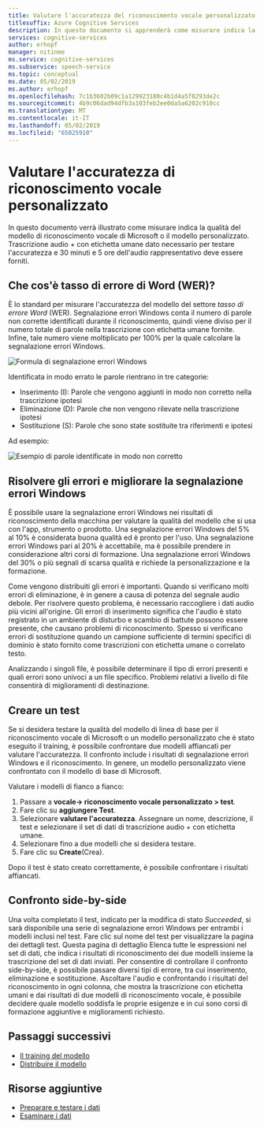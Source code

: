 ```yaml
---
title: Valutare l'accuratezza del riconoscimento vocale personalizzato - servizi di riconoscimento vocale
titlesuffix: Azure Cognitive Services
description: In questo documento si apprenderà come misurare indica la qualità del modello di riconoscimento vocale di Microsoft o il modello personalizzato. Trascrizione audio + con etichetta umane dato necessario per testare l'accuratezza e 30 minuti e 5 ore dell'audio rappresentativo deve essere forniti.
services: cognitive-services
author: erhopf
manager: nitinme
ms.service: cognitive-services
ms.subservice: speech-service
ms.topic: conceptual
ms.date: 05/02/2019
ms.author: erhopf
ms.openlocfilehash: 7c1b3602b09c1a129923180c4b1d4a5f8293de2c
ms.sourcegitcommit: 4b9c06dad94dfb3a103feb2ee0da5a6202c910cc
ms.translationtype: MT
ms.contentlocale: it-IT
ms.lasthandoff: 05/02/2019
ms.locfileid: "65025910"
---
```

# <a name="evaluate-custom-speech-accuracy"></a>Valutare l'accuratezza di riconoscimento vocale personalizzato

In questo documento verrà illustrato come misurare indica la qualità del modello di riconoscimento vocale di Microsoft o il modello personalizzato. Trascrizione audio + con etichetta umane dato necessario per testare l'accuratezza e 30 minuti e 5 ore dell'audio rappresentativo deve essere forniti.

## <a name="what-is-word-error-rate-wer"></a>Che cos'è tasso di errore di Word (WER)?

È lo standard per misurare l'accuratezza del modello del settore *tasso di errore Word* (WER). Segnalazione errori Windows conta il numero di parole non corrette identificati durante il riconoscimento, quindi viene diviso per il numero totale di parole nella trascrizione con etichetta umane fornite. Infine, tale numero viene moltiplicato per 100% per la quale calcolare la segnalazione errori Windows.

![Formula di segnalazione errori Windows](./media/custom-speech/custom-speech-wer-formula.png)

Identificata in modo errato le parole rientrano in tre categorie:

* Inserimento (I): Parole che vengono aggiunti in modo non corretto nella trascrizione ipotesi
* Eliminazione (D): Parole che non vengono rilevate nella trascrizione ipotesi
* Sostituzione (S): Parole che sono state sostituite tra riferimenti e ipotesi

Ad esempio:

![Esempio di parole identificate in modo non corretto](./media/custom-speech/custom-speech-dis-words.png)

## <a name="resolve-errors-and-improve-wer"></a>Risolvere gli errori e migliorare la segnalazione errori Windows

È possibile usare la segnalazione errori Windows nei risultati di riconoscimento della macchina per valutare la qualità del modello che si usa con l'app, strumento o prodotto. Una segnalazione errori Windows del 5% al 10% è considerata buona qualità ed è pronto per l'uso. Una segnalazione errori Windows pari al 20% è accettabile, ma è possibile prendere in considerazione altri corsi di formazione. Una segnalazione errori Windows del 30% o più segnali di scarsa qualità e richiede la personalizzazione e la formazione.

Come vengono distribuiti gli errori è importanti. Quando si verificano molti errori di eliminazione, è in genere a causa di potenza del segnale audio debole. Per risolvere questo problema, è necessario raccogliere i dati audio più vicini all'origine. Gli errori di inserimento significa che l'audio è stato registrato in un ambiente di disturbo e scambio di battute possono essere presente, che causano problemi di riconoscimento. Spesso si verificano errori di sostituzione quando un campione sufficiente di termini specifici di dominio è stato fornito come trascrizioni con etichetta umane o correlato testo.

Analizzando i singoli file, è possibile determinare il tipo di errori presenti e quali errori sono univoci a un file specifico. Problemi relativi a livello di file consentirà di miglioramenti di destinazione.

## <a name="create-a-test"></a>Creare un test

Se si desidera testare la qualità del modello di linea di base per il riconoscimento vocale di Microsoft o un modello personalizzato che è stato eseguito il training, è possibile confrontare due modelli affiancati per valutare l'accuratezza. Il confronto include i risultati di segnalazione errori Windows e il riconoscimento. In genere, un modello personalizzato viene confrontato con il modello di base di Microsoft.

Valutare i modelli di fianco a fianco:

1. Passare a **vocale-> riconoscimento vocale personalizzato > test**.
2. Fare clic su **aggiungere Test**.
3. Selezionare **valutare l'accuratezza**. Assegnare un nome, descrizione, il test e selezionare il set di dati di trascrizione audio + con etichetta umane.
4. Selezionare fino a due modelli che si desidera testare.
5. Fare clic su **Create**(Crea).

Dopo il test è stato creato correttamente, è possibile confrontare i risultati affiancati.

## <a name="side-by-side-comparison"></a>Confronto side-by-side

Una volta completato il test, indicato per la modifica di stato *Succeeded*, si sarà disponibile una serie di segnalazione errori Windows per entrambi i modelli inclusi nel test. Fare clic sul nome del test per visualizzare la pagina dei dettagli test. Questa pagina di dettaglio Elenca tutte le espressioni nel set di dati, che indica i risultati di riconoscimento dei due modelli insieme la trascrizione del set di dati inviati. Per consentire di controllare il confronto side-by-side, è possibile passare diversi tipi di errore, tra cui inserimento, eliminazione e sostituzione. Ascoltare l'audio e confrontando i risultati del riconoscimento in ogni colonna, che mostra la trascrizione con etichetta umani e dai risultati di due modelli di riconoscimento vocale, è possibile decidere quale modello soddisfa le proprie esigenze e in cui sono corsi di formazione aggiuntive e miglioramenti richiesto.

## <a name="next-steps"></a>Passaggi successivi

* [Il training del modello](how-to-custom-speech-train-model.md)
* [Distribuire il modello](how-to-custom-speech-deploy-model.md)

## <a name="additional-resources"></a>Risorse aggiuntive

* [Preparare e testare i dati](how-to-custom-speech-test-data.md)
* [Esaminare i dati](how-to-custom-speech-inspect-data.md)
